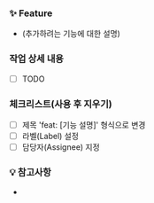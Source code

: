 ### ✨ Feature

- (추가하려는 기능에 대한 설명)

### 작업 상세 내용

- [ ] TODO

### 체크리스트(사용 후 지우기)

- [ ] 제목 'feat: [기능 설명]' 형식으로 변경
- [ ] 라벨(Label) 설정
- [ ] 담당자(Assignee) 지정

### 💡 참고사항

-
